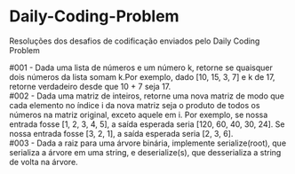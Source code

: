 # Daily-Coding-Problem
Resoluções dos desafios de codificação enviados pelo Daily Coding Problem

#001 - Dada uma lista de números e um número k, retorne se quaisquer dois números da lista somam k.Por exemplo, dado [10, 15, 3, 7] e k de 17, retorne verdadeiro desde que 10 + 7 seja 17.
<br>
#002 - Dada uma matriz de inteiros, retorne uma nova matriz de modo que cada elemento no índice i da nova matriz seja o produto de todos os números na matriz original, exceto aquele em i. Por exemplo, se nossa entrada fosse [1, 2, 3, 4, 5], a saída esperada seria [120, 60, 40, 30, 24]. Se nossa entrada fosse [3, 2, 1], a saída esperada seria [2, 3, 6].
<br>
#003 - Dada a raiz para uma árvore binária, implemente serialize(root), que serializa a árvore em uma string, e deserialize(s), que desserializa a string de volta na árvore.
